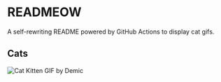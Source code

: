 # READMEOW

A self-rewriting README powered by GitHub Actions to display cat gifs.

## Cats

![Cat Kitten GIF by Demic](https://media0.giphy.com/media/v1.Y2lkPTlhY2QwMmRhaXV4amZpZ2d1YXN2bmllNzZzcTZ4NWdiaDU2NzRucnh5c3dxNmhnbCZlcD12MV9naWZzX3NlYXJjaCZjdD1n/3oriO0OEd9QIDdllqo/200.gif)
